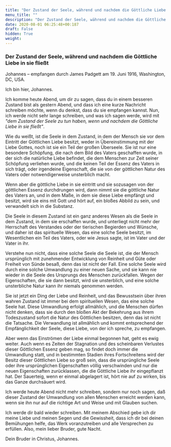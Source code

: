 ```yaml
---
title: "Der Zustand der Seele, während und nachdem die Göttliche Liebe in sie fließt"
menu_title: ""
description: "Der Zustand der Seele, während und nachdem die Göttliche Liebe in sie fließt"
date: 2020-08-01 06:25:48+00:187
draft: False
hidden: True
weight:
---
```

### Der Zustand der Seele, während und nachdem die Göttliche Liebe in sie fließt

Johannes – empfangen durch James Padgett am 19. Juni 1916, Washington, DC, USA.

Ich bin hier, Johannes.

Ich komme heute Abend, um dir zu sagen, dass du in einem besseren Zustand bist als gestern Abend, und dass ich eine kurze Nachricht schreiben möchte, wenn du denkst, dass du sie empfangen kannst. Nun, ich werde nicht sehr lange schreiben, und was ich sagen werde, wird mit *"dem Zustand der Seele zu tun haben, wenn und nachdem die Göttliche Liebe in sie fließt"*.

Wie du weißt, ist die Seele in dem Zustand, in dem der Mensch sie vor dem Eintritt der Göttlichen Liebe besitzt, weder in Übereinstimmung mit der Liebe Gottes, noch ist sie ein Teil der großen Überseele. Sie ist nur eine besondere Schöpfung, die nach dem Bild des Vaters geschaffen wurde, in der sich die natürliche Liebe befindet, die dem Menschen zur Zeit seiner Schöpfung verliehen wurde, und die keinen Teil der Essenz des Vaters in sich trägt, oder irgendeine Eigenschaft, die sie von der göttlichen Natur des Vaters oder notwendigerweise unsterblich macht.

Wenn aber die göttliche Liebe in sie eintritt und sie sozusagen von der göttlichen Essenz durchdrungen wird, dann nimmt sie die göttliche Natur des Vaters an, und in dem Maße, in dem sie diese Liebe empfängt und besitzt, wird sie eins mit Gott und hört auf, ein bloßes Abbild zu sein, und verwandelt sich in die Substanz.

Die Seele in diesem Zustand ist ein ganz anderes Wesen als die Seele in dem Zustand, in dem sie erschaffen wurde, und unterliegt nicht mehr der Herrschaft des Verstandes oder der tierischen Begierden und Wünsche, und daher ist das spirituelle Wesen, das eine solche Seele besitzt, im Wesentlichen ein Teil des Vaters, oder wie Jesus sagte, ist im Vater und der Vater in ihr.

Verstehe nun nicht, dass eine solche Seele die Seele ist, die der Mensch ursprünglich mit zunehmender Entwicklung von Reinheit und Güte oder Freiheit von Sünde besaß, denn das ist nicht der Fall. Eine solche Seele wird durch eine solche Umwandlung zu einer neuen Sache, und sie kann nie wieder in die Seele des Ursprungs des Menschen zurückfallen. Wegen der Eigenschaften, die sie dann besitzt, wird sie unsterblich, und eine solche unsterbliche Natur kann ihr niemals genommen werden.

Sie ist jetzt ein Ding der Liebe und Reinheit, und das Bewusstsein über ihren wahren Zustand ist immer bei dem spirituellen Wesen, das eine solche Seele hat. Diese Umwandlung erfolgt allmählich, und die Menschen dürfen nicht denken, dass sie durch den bloßen Akt der Bekehrung aus ihrem Todeszustand sofort die Natur des Göttlichen besitzen, denn das ist nicht die Tatsache. Die Verwandlung ist allmählich und kommt entsprechend der Empfänglichkeit der Seele, diese Liebe, von der ich spreche, zu empfangen.

Aber wenn das Einströmen der Liebe einmal begonnen hat, geht es ewig weiter. Auch wenn es Zeiten der Stagnation und des scheinbaren Verlustes dieser Göttlichen Essenz geben mag, so findet doch immer die Umwandlung statt, und in bestimmten Stadien ihres Fortschreitens wird der Besitz dieser Göttlichen Liebe so groß sein, dass die ursprüngliche Seele oder ihre ursprünglichen Eigenschaften völlig verschwinden und nur die neuen Eigenschaften zurücklassen, die die Göttliche Liebe ihr eingepflanzt hat. Der Sauerteig, wenn er einmal abgelagert ist, hört nie auf zu wirken, bis das Ganze durchsäuert wird.

Ich werde heute Abend nicht mehr schreiben, sondern nur noch sagen, daß dieser Zustand der Umwandlung von allen Menschen erreicht werden kann, wenn sie ihn nur auf die richtige Art und Weise und mit Glauben suchen.

Ich werde dir bald wieder schreiben. Mit meinem Abschied gebe ich dir meine Liebe und meinen Segen und die Gewissheit, dass ich dir bei deinen Bemühungen helfe, das Werk voranzutreiben und alle Versprechen zu erfüllen. Also, mein lieber Bruder, gute Nacht.

Dein Bruder in Christus, Johannes.     
